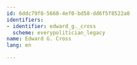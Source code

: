 ```yaml
---
id: 6ddc79f8-5660-4ef0-bd58-dd6f5f8522a0
identifiers:
- identifier: edward_g._cross
  scheme: everypolitician_legacy
name: Edward G. Cross
lang: en

---
```

